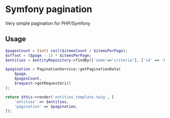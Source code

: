 # Symfony pagination

Very simple pagination for PHP/Symfony

## Usage

```php
$pagesCount = (int) ceil($itemsCount / $itemsPerPage);
$offset = ($page - 1) * $itemsPerPage;
$entities = $entityRepository->findBy(['some'=>'criteria'], ['id' => 'DESC'], self::ITEMS_PER_PAGE, $offset);

$pagination = PaginationService::getPaginationData(
    $page,
    $pagesCount,
    $request->getRequestUri()
);

return $this->render('entities_template.twig', [
    'entities' => $entities,
    'pagination' => $pagination,
]);
```
